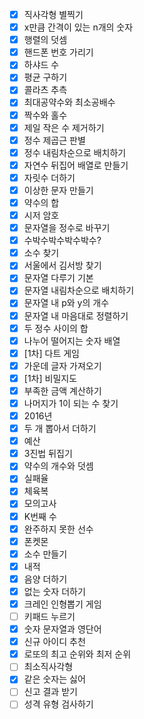 - [x] 직사각형 별찍기
- [x] x만큼 간격이 있는 n개의 숫자
- [x] 행렬의 덧셈
- [x] 핸드폰 번호 가리기
- [x] 하샤드 수
- [x] 평균 구하기
- [x] 콜라츠 추측
- [x] 최대공약수와 최소공배수
- [x] 짝수와 홀수
- [x] 제일 작은 수 제거하기
- [x] 정수 제곱근 판별
- [x] 정수 내림차순으로 배치하기
- [x] 자연수 뒤집어 배열로 만들기
- [x] 자릿수 더하기
- [x] 이상한 문자 만들기
- [x] 약수의 합
- [x] 시저 암호
- [x] 문자열을 정수로 바꾸기
- [x] 수박수박수박수박수?
- [x] 소수 찾기
- [x] 서울에서 김서방 찾기
- [x] 문자열 다루기 기본
- [x] 문자열 내림차순으로 배치하기
- [x] 문자열 내 p와 y의 개수
- [x] 문자열 내 마음대로 정렬하기
- [x] 두 정수 사이의 합
- [x] 나누어 떨어지는 숫자 배열
- [x] [1차] 다트 게임
- [x] 가운데 글자 가져오기
- [x] [1차] 비밀지도
- [x] 부족한 금액 계산하기
- [x] 나머지가 1이 되는 수 찾기
- [x] 2016년
- [x] 두 개 뽑아서 더하기
- [x] 예산
- [x] 3진법 뒤집기
- [x] 약수의 개수와 덧셈
- [x] 실패율
- [x] 체육복
- [x] 모의고사
- [x] K번째 수
- [x] 완주하지 못한 선수
- [x] 폰켓몬
- [x] 소수 만들기
- [x] 내적
- [x] 음양 더하기
- [x] 없는 숫자 더하기
- [x] 크레인 인형뽑기 게임
- [ ] 키패드 누르기
- [x] 숫자 문자열과 영단어
- [x] 신규 아이디 추천
- [x] 로또의 최고 순위와 최저 순위
- [ ] 최소직사각형
- [x] 같은 숫자는 싫어
- [ ] 신고 결과 받기
- [ ] 성격 유형 검사하기